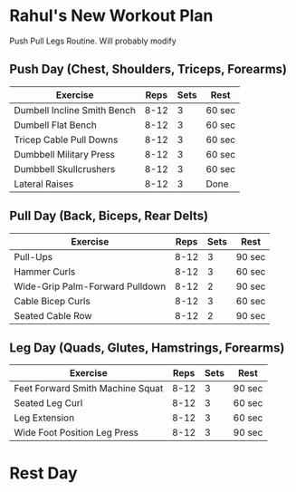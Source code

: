 # Rahul's New Workout Plan

Push Pull Legs Routine. Will probably modify

## Push Day (Chest, Shoulders, Triceps, Forearms)

| Exercise                         | Reps              | Sets               | Rest   |
| -------------------------------- | ----------------- | ------------------ | ------ |
| Dumbell Incline Smith Bench      | 8-12              | 3                  | 60 sec |
| Dumbell Flat Bench               | 8-12              | 3                  | 60 sec 
| Tricep Cable Pull Downs      		   | 8-12              | 3                  | 60 sec |
| Dumbbell Military Press          | 8-12              | 3                  | 60 sec |
| Dumbbell Skullcrushers                | 8-12              | 3                  | 60 sec |
| Lateral Raises                    | 8-12              | 3                  | Done   |


## Pull Day (Back, Biceps, Rear Delts)

| Exercise                           | Reps        | Sets               | Rest   |
| ---------------------------------- | ----------- | ------------------ | ------ |
| Pull-Ups                           | 8-12        | 3                  | 90 sec |
| Hammer Curls			             | 8-12        | 3                  | 60 sec |
| Wide-Grip Palm-Forward Pulldown    | 8-12        | 2                  | 90 sec |
| Cable Bicep Curls		             | 8-12        | 3                  | 60 sec |
| Seated Cable Row                   | 8-12        | 2                  | 90 sec |



## Leg Day (Quads, Glutes, Hamstrings, Forearms)

| Exercise                         | Reps              | Sets               | Rest   |
| -------------------------------- | ----------------- | ------------------ | ------ |
| Feet Forward Smith Machine Squat | 8-12              | 3                  | 90 sec |
| Seated Leg Curl                  | 8-12              | 3                  | 60 sec |
| Leg Extension                    | 8-12              | 3                  | 60 sec |
| Wide Foot Position Leg Press     | 8-12              | 3                  | 90 sec |


# Rest Day

